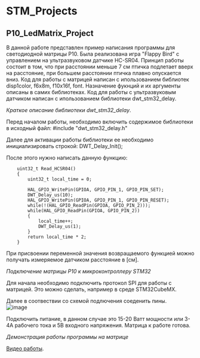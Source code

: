 # STM_Projects
## P10_LedMatrix_Project
В данной работе представлен пример написания программы для светодиодной матрицы P10. Была реализована игра "Flappy Bird" с управлением на ультразвуковом датчике HC-SR04. 
Принцип работы состоит в том, что при расстоянии меньше 7 см птичка подлетает вверх на расстояние, при большем расстоянии птичка плавно опускается вниз.
Код для работы с матрицей написан с ипользованием библиотек disp1color, f6x8m, f10x16f, font. Назначение фукнций и их аргументы описаны в самих библиотеках.
Код для работы с ультразвуковым датчиком написан с ипользованием библиотеки dwt_stm32_delay.

*Краткое описание библиотеки dwt_stm32_delay*.

Перед началом работы, необходимо включить содержимое библиотеки в исходный файл: #include "dwt_stm32_delay.h"

Далее для активации работы библиотеки ее необходимо инициализировать строкой: DWT_Delay_Init();

После этого нужно написать данную функцию:

		uint32_t Read_HCSR04()
		{
			uint32_t local_time = 0;

			HAL_GPIO_WritePin(GPIOA, GPIO_PIN_1, GPIO_PIN_SET);		
			DWT_Delay_us(10);										
			HAL_GPIO_WritePin(GPIOA, GPIO_PIN_1, GPIO_PIN_RESET);	
			while(!(HAL_GPIO_ReadPin(GPIOA, GPIO_PIN_2)));
			while(HAL_GPIO_ReadPin(GPIOA, GPIO_PIN_2))	
			{
				local_time++;	
				DWT_Delay_us(1);	
			}
			return local_time * 2;
		}
При присвоении переменной значения возвращаемого функцией можно получать измеряемое датчиком расстояние в [см].

*Подключение матрицы P10 к микроконтроллеру STM32*

Для начала необходимо подключить протокол SPI для работы с матрицей. Это можно сделать, например в среде STM32CubeMX.

Далее в соотвествии со схемой подлючения соеденить пины.  
![image](https://github.com/HastamAureuam/STM_Projects/assets/154893776/0b5cf867-f79d-4dc2-ab17-d5e18b0b6b81)

Подключить питание, в данном случае это 15-20 Ватт мощности или 3-4А рабочего тока и 5В входного напряжения.
Матрица к работе готова.

*Демонстрация работы программы на матрице*

[Видео работы](https://drive.google.com/file/d/1-4KVl-UesqSdqfb9WOLUBF9ZFTMtfYPl/view?usp=drive_link).
